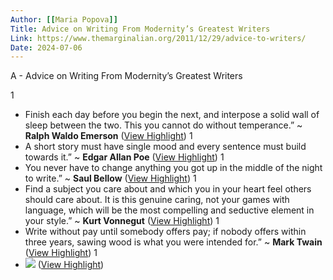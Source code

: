 ```yaml
---
Author: [[Maria Popova]]
Title: Advice on Writing From Modernity’s Greatest Writers
Link: https://www.themarginalian.org/2011/12/29/advice-to-writers/
Date: 2024-07-06
---
```

A - Advice on Writing From Modernity’s Greatest Writers

1
- Finish each day before you begin the next, and interpose a solid wall of sleep between the two. This you cannot do without temperance.” ~ **Ralph Waldo Emerson** ([View Highlight](https://read.readwise.io/read/01h4e6p8p256vqafcke0vds7cj))
1
- A short story must have single mood and every sentence must build towards it.” ~ **Edgar Allan Poe** ([View Highlight](https://read.readwise.io/read/01h4e6pwh0qdbqst6wnxhft716))
1
- You never have to change anything you got up in the middle of the night to write.” ~ **Saul Bellow** ([View Highlight](https://read.readwise.io/read/01h4e6q8a1n1e5488jvj4wwe5m))
1
- Find a subject you care about and which you in your heart feel others should care about. It is this genuine caring, not your games with language, which will be the most compelling and seductive element in your style.” ~ **Kurt Vonnegut** ([View Highlight](https://read.readwise.io/read/01h4e6rbjdqjm1eh4jr758zmrn))
1
- Write without pay until somebody offers pay; if nobody offers within three years, sawing wood is what you were intended for.” ~ **Mark Twain** ([View Highlight](https://read.readwise.io/read/01h4e6rmd3af13mpvyn156aenm))
1
- ![](https://i0.wp.com/www.themarginalian.org/wp-content/uploads/2011/12/advicetowriters1.png?w=500&ssl=1) ([View Highlight](https://read.readwise.io/read/01h4e6sak4cf54t7wxehbq71bk))
